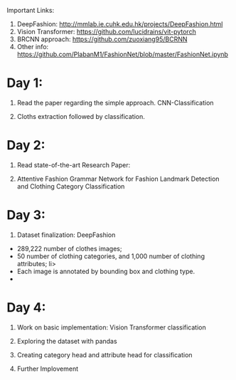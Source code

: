 
Important Links: 

1. DeepFashion: http://mmlab.ie.cuhk.edu.hk/projects/DeepFashion.html
2. Vision Transformer: https://github.com/lucidrains/vit-pytorch
3. BRCNN approach: https://github.com/zuoxiang95/BCRNN
4. Other info: https://github.com/PlabanM1/FashionNet/blob/master/FashionNet.ipynb

<h1>Day 1:</h1>

1. Read the paper regarding the simple approach. CNN-Classification

2. Cloths extraction followed by classification.

<h1>Day 2:</h1>

1. Read state-of-the-art Research Paper:

2. Attentive Fashion Grammar Network for
  Fashion Landmark Detection and Clothing Category Classification

<h1>Day 3:</h1>

1. Dataset finalization: DeepFashion 

<ul>
    <li>289,222 number of clothes images;</li>

   <li>
    50 number of clothing categories, and 1,000 number of clothing attributes; 
   </ll>li>

   <li>Each image is annotated by bounding box and clothing type.<li>
</ul>

<h1>Day 4:</h1>

1. Work on basic implementation: Vision Transformer classification

2. Exploring the dataset with pandas

3. Creating category head and attribute head for classification

4. Further Implovement 